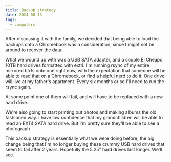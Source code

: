 ```yaml
---
title: Backup strategy
date: 2024-08-13
tags:
  - computers
---
```


After discussing it with the family,
we decided that being able to load the backups onto a Chromebook was a consideration,
since I might not be around to recover the data.

What we wound up with was a USB SATA adapter,
and a couple El Cheapo 10TB hard drives formatted with ext4.
I'm running rsync of my entire mirrored btrfs onto one right now,
with the expectation that someone will be able to read that on a Chromebook,
or find a helpful nerd to do it.
One drive will live at my father's apartment.
Every six months or so I'll need to run the rsync again.

At some point one of them will fail,
and will have to be replaced with a new hard drive.

We're also going to start printing out photos
and making albums the old fashioned way.
I have low confidence that my grandchildren will be able to read an EXT4 SATA hard drive.
But I'm pretty sure they'll be able to see a photograph

This backup strategy is essentially what we were doing before,
the big change being that I'm no longer buying these crummy USB hard drives
that seem to fail after 2 years.
Hopefully the 5.25" hard drives last longer.
We'll see.
